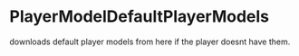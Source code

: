 # PlayerModelDefaultPlayerModels
downloads default player models from here if the player doesnt have them.
